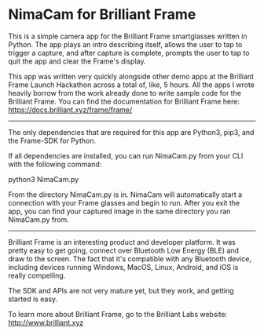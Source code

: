 # NimaCam for Brilliant Frame

This is a simple camera app for the Brilliant Frame smartglasses written in Python. The app plays an intro describing itself, allows the user to tap to trigger a capture, and after capture is complete, prompts the user to tap to quit the app and clear the Frame's display.

This app was written very quickly alongside other demo apps at the Brilliant Frame Launch Hackathon across a total of, like, 5 hours. All the apps I wrote heavily borrow from the work already done to write sample code for the Brilliant Frame. You can find the documentation for Brilliant Frame here: https://docs.brilliant.xyz/frame/frame/

***

The only dependencies that are required for this app are Python3, pip3, and the Frame-SDK for Python.

If all dependencies are installed, you can run NimaCam.py from your CLI with the following command:

python3 NimaCam.py

From the directory NimaCam.py is in. NimaCam will automatically start a connection with your Frame glasses and begin to run. After you exit the app, you can find your captured image in the same directory you ran NimaCam.py from.

***

Brilliant Frame is an interesting product and developer platform. It was pretty easy to get going, connect over Bluetooth Low Energy (BLE) and draw to the screen. The fact that it's compatible with any Bluetooth device, including devices running Windows, MacOS, Linux, Android, and iOS is really compelling.

The SDK and APIs are not very mature yet, but they work, and getting started is easy.

To learn more about Brilliant Frame, go to the Brilliant Labs website: http://www.brilliant.xyz

